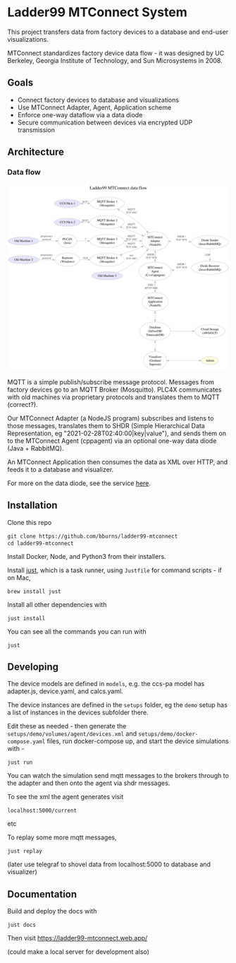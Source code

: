 # Ladder99 MTConnect System

This project transfers data from factory devices to a database and end-user visualizations. 

MTConnect standardizes factory device data flow - it was designed by UC Berkeley, Georgia Institute of Technology, and Sun Microsystems in 2008. 


## Goals

- Connect factory devices to database and visualizations
- Use MTConnect Adapter, Agent, Application scheme
- Enforce one-way dataflow via a data diode
- Secure communication between devices via encrypted UDP transmission


## Architecture

### Data flow

![arch](design/architecture.dot.svg)

MQTT is a simple publish/subscribe message protocol. Messages from factory devices go to an MQTT Broker (Mosquitto). PLC4X communicates with old machines via proprietary protocols and translates them to MQTT (correct?). 

Our MTConnect Adapter (a NodeJS program) subscribes and listens to those messages, translates them to SHDR (Simple Hierarchical Data Representation, eg "2021-02-28T02:40:00|key|value"), and sends them on to the MTConnect Agent (cppagent) via an optional one-way data diode (Java + RabbitMQ). 

An MTConnect Application then consumes the data as XML over HTTP, and feeds it to a database and visualizer. 

For more on the data diode, see the service [here](services/diode).


## Installation

Clone this repo

    git clone https://github.com/bburns/ladder99-mtconnect
    cd ladder99-mtconnect

Install Docker, Node, and Python3 from their installers. 

Install [just](https://github.com/casey/just), which is a task runner, using `Justfile` for command scripts - if on Mac, 

    brew install just

Install all other dependencies with

    just install

You can see all the commands you can run with

    just


## Developing

The device models are defined in `models`, e.g. the ccs-pa model has adapter.js, device.yaml, and calcs.yaml. 

The device instances are defined in the `setups` folder, eg the `demo` setup has a list of instances in the devices subfolder there. 

Edit these as needed - then generate the `setups/demo/volumes/agent/devices.xml` and `setups/demo/docker-compose.yaml` files, run docker-compose up, and start the device simulations with -

    just run

You can watch the simulation send mqtt messages to the brokers through to the adapter and then onto the agent via shdr messages. 

To see the xml the agent generates visit

    localhost:5000/current

etc

To replay some more mqtt messages,

    just replay

(later use telegraf to shovel data from localhost:5000 to database and visualizer)


## Documentation

Build and deploy the docs with

    just docs

Then visit https://ladder99-mtconnect.web.app/

(could make a local server for development also)
